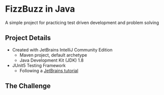 # FizzBuzz in Java

A simple project for practicing test driven development and problem solving

## Project Details

- Created with JetBrains IntelliJ Community Edition
  - Maven project, default archetype
  - Java Development Kit (JDK) 1.8
- JUnit5 Testing Framework
    - Following a [JetBrains tutorial](https://www.jetbrains.com/help/idea/junit.html)

## The Challenge